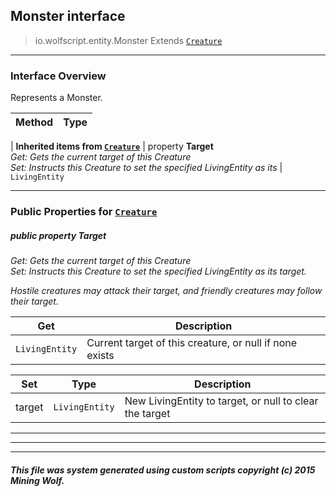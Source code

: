 ## Monster __interface__

>io.wolfscript.entity.Monster
>Extends [`Creature`](Creature.md)

---

### Interface Overview

Represents a Monster.

Method | Type   
--- | :--- 
 |
__Inherited items from [`Creature`](Creature.md)__ |
  property __Target__ <br> _Get: Gets the current target of this Creature<br>Set: Instructs this Creature to set the specified LivingEntity as its_ | `LivingEntity`





---


### Public Properties for [`Creature`](Creature.md)

##### <a id='target'></a>public   property __Target__

_Get: Gets the current target of this Creature<br>Set: Instructs this Creature to set the specified LivingEntity as its target. <p> Hostile creatures may attack their target, and friendly creatures may follow their target._

Get | Description
--- | --- 
`LivingEntity` | Current target of this creature, or null if none exists

Set | Type | Description  
--- | --- | --- 
target | `LivingEntity` | New LivingEntity to target, or null to clear the target


---
---


---


##### This file was system generated using custom scripts copyright (c) 2015 Mining Wolf.
	

